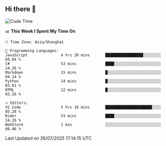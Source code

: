 ## Hi there 👋

<!--START_SECTION:waka-->
![Code Time](http://img.shields.io/badge/Code%20Time-14%20hrs%2028%20mins-blue)

📊 **This Week I Spent My Time On** 

```text
🕑︎ Time Zone: Asia/Shanghai

💬 Programming Languages: 
JavaScript               4 hrs 20 mins       █████████████████░░░░░░░░   69.84 % 
C#                       53 mins             ████░░░░░░░░░░░░░░░░░░░░░   14.26 % 
Markdown                 15 mins             █░░░░░░░░░░░░░░░░░░░░░░░░   04.14 % 
Python                   14 mins             █░░░░░░░░░░░░░░░░░░░░░░░░   03.81 % 
HTML                     12 mins             █░░░░░░░░░░░░░░░░░░░░░░░░   03.26 % 

🔥 Editors: 
VS Code                  5 hrs 18 mins       █████████████████████░░░░   85.28 % 
Rider                    53 mins             ████░░░░░░░░░░░░░░░░░░░░░   14.26 % 
WebStorm                 1 min               ░░░░░░░░░░░░░░░░░░░░░░░░░   00.46 % 
```


 Last Updated on 26/07/2025 17:14:15 UTC
<!--END_SECTION:waka-->
